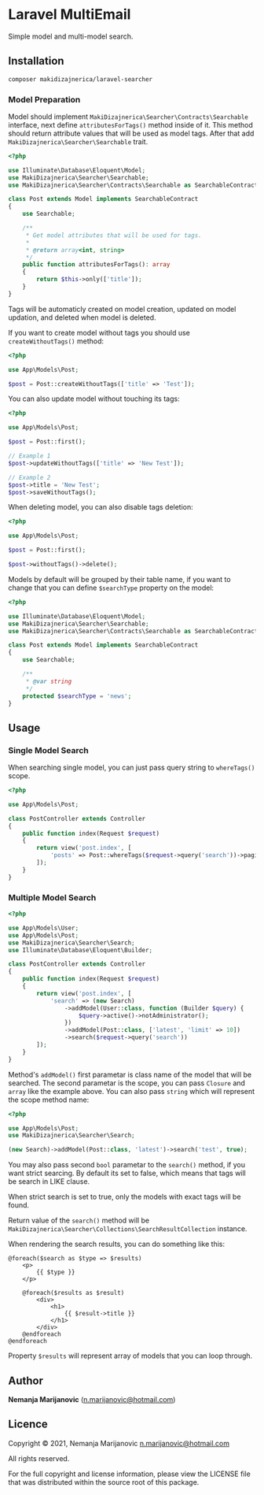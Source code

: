 # Laravel MultiEmail

Simple model and multi-model search.

## Installation

```bash
composer makidizajnerica/laravel-searcher
```

### Model Preparation

Model should implement `MakiDizajnerica\Searcher\Contracts\Searchable` interface, next define `attributesForTags()` method inside of it.
This method should return attribute values that will be used as model tags.
After that add `MakiDizajnerica\Searcher\Searchable` trait.

```php
<?php

use Illuminate\Database\Eloquent\Model;
use MakiDizajnerica\Searcher\Searchable;
use MakiDizajnerica\Searcher\Contracts\Searchable as SearchableContract;

class Post extends Model implements SearchableContract
{
    use Searchable;

    /**
     * Get model attributes that will be used for tags.
     * 
     * @return array<int, string>
     */
    public function attributesForTags(): array
    {
        return $this->only(['title']);
    }
}
```

Tags will be automaticly created on model creation, updated on model updation, and deleted when model is deleted.

If you want to create model without tags you should use `createWithoutTags()` method:

```php
<?php

use App\Models\Post;

$post = Post::createWithoutTags(['title' => 'Test']);
```

You can also update model without touching its tags:

```php
<?php

use App\Models\Post;

$post = Post::first();

// Example 1
$post->updateWithoutTags(['title' => 'New Test']);

// Example 2
$post->title = 'New Test';
$post->saveWithoutTags();
```

When deleting model, you can also disable tags deletion:

```php
<?php

use App\Models\Post;

$post = Post::first();

$post->withoutTags()->delete();
```

Models by default will be grouped by their table name, if you want to change that you can define `$searchType` property on the model:

```php
<?php

use Illuminate\Database\Eloquent\Model;
use MakiDizajnerica\Searcher\Searchable;
use MakiDizajnerica\Searcher\Contracts\Searchable as SearchableContract;

class Post extends Model implements SearchableContract
{
    use Searchable;

    /**
     * @var string
     */
    protected $searchType = 'news';
}
```

## Usage

### Single Model Search

When searching single model, you can just pass query string to `whereTags()` scope.

```php
<?php

use App\Models\Post;

class PostController extends Controller
{
    public function index(Request $request)
    {
        return view('post.index', [
            'posts' => Post::whereTags($request->query('search'))->paginate()
        ]);
    }
}
```

### Multiple Model Search

```php
<?php

use App\Models\User;
use App\Models\Post;
use MakiDizajnerica\Searcher\Search;
use Illuminate\Database\Eloquent\Builder;

class PostController extends Controller
{
    public function index(Request $request)
    {
        return view('post.index', [
            'search' => (new Search)
                ->addModel(User::class, function (Builder $query) {
                    $query->active()->notAdministrator();
                })
                ->addModel(Post::class, ['latest', 'limit' => 10])
                ->search($request->query('search'))
        ]);
    }
}
```

Method's `addModel()` first parametar is class name of the model that will be searched. The second parametar is the scope, you can pass `Closure` and `array` like the example above.
You can also pass `string` which will represent the scope method name:

```php
<?php

use App\Models\Post;
use MakiDizajnerica\Searcher\Search;

(new Search)->addModel(Post::class, 'latest')->search('test', true);
```

You may also pass second `bool` parametar to the `search()` method, if you want strict searcing. By default its set to false, which means that tags will be search in LIKE clause.

When strict search is set to true, only the models with exact tags will be found.

Return value of the `search()` method will be `MakiDizajnerica\Searcher\Collections\SearchResultCollection` instance.

When rendering the search results, you can do something like this:

```
@foreach($search as $type => $results)
    <p>
        {{ $type }}
    </p>

    @foreach($results as $result)
        <div>
            <h1>
                {{ $result->title }}
            </h1>
        </div>
    @endforeach
@endforeach
```

Property `$results` will represent array of models that you can loop through.

## Author

**Nemanja Marijanovic** (<n.marijanovic@hotmail.com>) 

## Licence

Copyright © 2021, Nemanja Marijanovic <n.marijanovic@hotmail.com>

All rights reserved.

For the full copyright and license information, please view the LICENSE 
file that was distributed within the source root of this package.